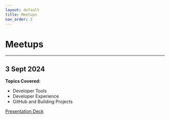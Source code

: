 ```yaml
---
layout: default
title: Meetups
nav_order: 2
---
```


# Meetups

---

## 3 Sept 2024

**Topics Covered:**
- Developer Tools
- Developer Experience
- GitHub and Building Projects

[Presentation Deck](https://github.com/adimail/ioit-acm-techsig/blob/main/assets/meetups/1.pdf)